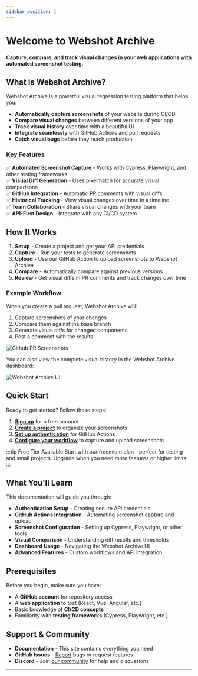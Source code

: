 ```yaml
---
sidebar_position: 1
---
```


# Welcome to Webshot Archive

**Capture, compare, and track visual changes in your web applications with automated screenshot testing.**

## What is Webshot Archive?

Webshot Archive is a powerful visual regression testing platform that helps you:

- **Automatically capture screenshots** of your website during CI/CD
- **Compare visual changes** between different versions of your app
- **Track visual history** over time with a beautiful UI
- **Integrate seamlessly** with GitHub Actions and pull requests
- **Catch visual bugs** before they reach production

### Key Features

✅ **Automated Screenshot Capture** - Works with Cypress, Playwright, and other testing frameworks  
✅ **Visual Diff Generation** - Uses pixelmatch for accurate visual comparisons  
✅ **GitHub Integration** - Automatic PR comments with visual diffs  
✅ **Historical Tracking** - View visual changes over time in a timeline  
✅ **Team Collaboration** - Share visual changes with your team  
✅ **API-First Design** - Integrate with any CI/CD system

## How It Works

1. **Setup** - Create a project and get your API credentials
2. **Capture** - Run your tests to generate screenshots
3. **Upload** - Use our GitHub Action to upload screenshots to Webshot Archive
4. **Compare** - Automatically compare against previous versions
5. **Review** - Get visual diffs in PR comments and track changes over time

### Example Workflow

When you create a pull request, Webshot Archive will:

1. Capture screenshots of your changes
2. Compare them against the base branch
3. Generate visual diffs for changed components
4. Post a comment with the results

![Github PR Screenshots](/img/screenshots/gha-screenshot-compare.png)

You can also view the complete visual history in the Webshot Archive dashboard:

![Webshot Archive UI](/img/screenshots/webshot-archive-ui.png)

## Quick Start

Ready to get started? Follow these steps:

1. **[Sign up](https://www.webshotarchive.com/account)** for a free account
2. **[Create a project](https://www.webshotarchive.com/projects)** to organize your screenshots
3. **[Set up authentication](./tutorial-basics/create-client-credentials)** for GitHub Actions
4. **[Configure your workflow](./recipes/push-pr-action)** to capture and upload screenshots

:::tip Free Tier Available
Start with our freemium plan - perfect for testing and small projects. Upgrade when you need more features or higher limits.
:::

## What You'll Learn

This documentation will guide you through:

- **Authentication Setup** - Creating secure API credentials
- **GitHub Actions Integration** - Automating screenshot capture and upload
- **Screenshot Configuration** - Setting up Cypress, Playwright, or other tools
- **Visual Comparison** - Understanding diff results and thresholds
- **Dashboard Usage** - Navigating the Webshot Archive UI
- **Advanced Features** - Custom workflows and API integration

## Prerequisites

Before you begin, make sure you have:

- A **GitHub account** for repository access
- A **web application** to test (React, Vue, Angular, etc.)
- Basic knowledge of **CI/CD concepts**
- Familiarity with **testing frameworks** (Cypress, Playwright, etc.)

## Support & Community

- **Documentation** - This site contains everything you need
- **GitHub Issues** - [Report](https://github.com/webshotarchive/docs) bugs or request features
- **Discord** - Join [our community](https://discord.gg/a9qkpVxPnF) for help and discussions

---
